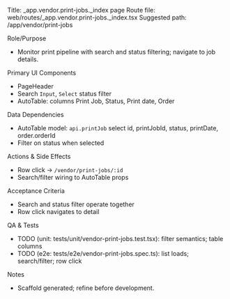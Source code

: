 Title: _app.vendor.print-jobs._index page
Route file: web/routes/_app.vendor.print-jobs._index.tsx
Suggested path: /app/vendor/print-jobs

Role/Purpose
- Monitor print pipeline with search and status filtering; navigate to job details.

Primary UI Components
- PageHeader
- Search `Input`, `Select` status filter
- AutoTable: columns Print Job, Status, Print date, Order

Data Dependencies
- AutoTable model: `api.printJob` select id, printJobId, status, printDate, order.orderId
- Filter on status when selected

Actions & Side Effects
- Row click -> `/vendor/print-jobs/:id`
- Search/filter wiring to AutoTable props

Acceptance Criteria
- Search and status filter operate together
- Row click navigates to detail

QA & Tests
- TODO (unit: tests/unit/vendor-print-jobs.test.tsx): filter semantics; table columns
- TODO (e2e: tests/e2e/vendor-print-jobs.spec.ts): list loads; search/filter; row click

Notes
- Scaffold generated; refine before development.
